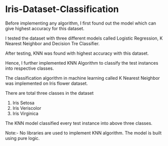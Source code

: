 # Iris-Dataset-Classification
Before implementing any algorithm, I first found out the model which can give highest accuracy for this dataset.

I tested the dataset with three different models called Logistic Regression, K Nearest Neighbor and Decision Tre Classifier.

After testing, KNN was found with highest accuracy with this dataset.

Hence, I further implemented KNN Algorithm to classify the test instances into respective classes.

The classification algorithm in machine learning called K Nearest Neighbor was implemented on Iris flower dataset.

There are total three classes in the dataset 
  1. Iris Setosa
  2. Iris Veriscolor
  3. Iris Virginica
  
The KNN model classified every test instance into above three classes.

Note:- No libraries are used to implement KNN algorithm. The model is built using pure logic.
